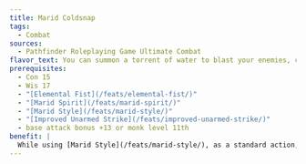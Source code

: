 ```yaml
---
title: Marid Coldsnap
tags:
  - Combat
sources:
  - Pathfinder Roleplaying Game Ultimate Combat
flavor_text: You can summon a torrent of water to blast your enemies, chilling them to the bone.
prerequisites:
  - Con 15
  - Wis 17
  - "[Elemental Fist](/feats/elemental-fist/)"
  - "[Marid Spirit](/feats/marid-spirit/)"
  - "[Marid Style](/feats/marid-style/)"
  - "[Improved Unarmed Strike](/feats/improved-unarmed-strike/)"
  - base attack bonus +13 or monk level 11th
benefit: |
  While using [Marid Style](/feats/marid-style/), as a standard action, you can spend two [Elemental Fist](/feats/elemental-fist/) attempts to unleash a 30-foot line of frigid water. Creatures caught in the line take your unarmed strike damage plus the cold damage from your [Elemental Fist](/feats/elemental-fist/) attack and are entangled in ice as per the [Marid Spirit](/feats/marid-spirit/) feat. A successful Reflex save (DC 10 + 1/2 your character level + your Wis modifier) reduces the damage by half and prevents a target from becoming entangled.
---
```



